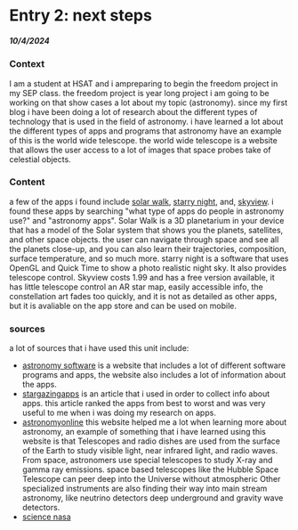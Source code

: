# Entry 2: next steps
##### 10/4/2024

### Context
I am a student at HSAT and i ampreparing to begin the freedom project in my SEP class. the freedom project is year long project i am going to be working on that show cases a lot about my topic (astronomy). since my first blog i have been doing a lot of research about the different types of technology that is used in the field of astronomy. i have learned a lot about the different types of apps and programs that astronomy have an example of this is the world wide telescope. the world wide telescope is a website that allows the user access to a lot of images that space probes take of celestial objects.

### Content
a few of the apps i found include [solar walk](https://vitotechnology.com/apps/solar-walk), [starry night](https://www.starrynight.com/starry-night-8-professional-astronomy-telescope-control-software.html), and, [skyview](https://apps.apple.com/us/app/skyview-lite/id413936865). i found these apps by searching "what type of apps do people in astronomy use?" and "astronomy apps". Solar Walk is a 3D planetarium in your device that has a model of the Solar system that shows you the planets, satellites, and other space objects. the user can navigate through space and see all the planets close-up, and you can also learn their trajectories, composition, surface temperature, and so much more. starry night is a software that uses OpenGL and Quick Time to show a photo realistic night sky. It also provides telescope control. Skyview costs 1.99 and has a free version available, it has little telescope control an AR star map, easily accessible info, the constellation art fades too quickly, and it is not as detailed as other apps, but it is avaliable on the app store and can be used on mobile.


### sources
a lot of sources that i have used this unit include:
* [astronomy software](https://astronomyonline.org/AstronomySoftware.asp) is a website that includes a lot of different software programs and apps, the website also includes a lot of information about the apps.
* [stargazingapps](https://www.space.com/best-stargazing-apps) is an article that i used in order to collect info about apps. this article ranked the apps from best to worst and was very useful to me when i was doing my research on apps.
* [astronomyonline](http://astronomyonline.org/Science/Equipment.asp#:~:text=Telescopes%20and%20radio%20dishes%20are,of%20filters%2C%20photometers%20and%20spectrometers.) this website helped me a lot when learning more about astronomy, an example of something that i have learned using this website is that Telescopes and radio dishes are used from the surface of the Earth to study visible light, near infrared light, and radio waves. From space, astronomers use special telescopes to study X-ray and gamma ray emissions. space based telescopes like the Hubble Space Telescope can peer deep into the Universe without atmospheric
Other specialized instruments are also finding their way into main stream astronomy, like neutrino detectors deep underground and gravity wave detectors.
* [science nasa](https://science.nasa.gov/mission/hubble/observatory/design/instruments/0) 


